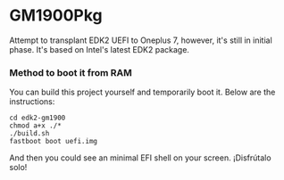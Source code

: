 # GM1900Pkg
Attempt to transplant EDK2 UEFI to Oneplus 7, however, it's still in initial phase. It's based on Intel's latest EDK2 package.

### Method to boot it from RAM
You can build this project yourself and temporarily boot it. Below are the instructions:

```
cd edk2-gm1900
chmod a+x ./*
./build.sh
fastboot boot uefi.img
```
And then you could see an minimal EFI shell on your screen. ¡Disfrútalo solo!
